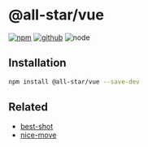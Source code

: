 # @all-star/vue

[![npm][npm-badge]][npm-url]
[![github][github-badge]][github-url]
![node][node-badge]

[npm-url]: https://www.npmjs.com/package/@all-star/vue
[npm-badge]: https://img.shields.io/npm/v/@all-star/vue.svg?style=flat-square&logo=npm
[github-url]: https://github.com/airkro/all-star/tree/master/packages/vue
[github-badge]: https://img.shields.io/npm/l/@all-star/vue.svg?style=flat-square&colorB=blue&logo=github
[node-badge]: https://img.shields.io/node/v/@all-star/vue.svg?style=flat-square&colorB=green&logo=node.js

## Installation

```bash
npm install @all-star/vue --save-dev
```

## Related

- [best-shot](https://github.com/best-shot/best-shot)
- [nice-move](https://github.com/nice-move/nice-move)
